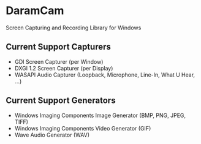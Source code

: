 # DaramCam
Screen Capturing and Recording Library for Windows

## Current Support Capturers
* GDI Screen Capturer (per Window)
* DXGI 1.2 Screen Capturer (per Display)
* WASAPI Audio Capturer (Loopback, Microphone, Line-In, What U Hear, ...)

## Current Support Generators
* Windows Imaging Components Image Generator (BMP, PNG, JPEG, TIFF)
* Windows Imaging Components Video Generator (GIF)
* Wave Audio Generator (WAV)